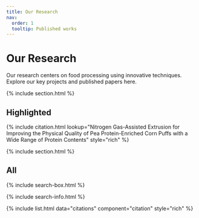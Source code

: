 ```yaml
---
title: Our Research
nav:
  order: 1
  tooltip: Published works
---
```


# Our Research

Our research centers on food processing using innovative techniques. Explore our key projects and published papers here.

{% include section.html %}

## Highlighted

{% include citation.html lookup="Nitrogen Gas-Assisted Extrusion for Improving the Physical Quality of Pea Protein-Enriched Corn Puffs with a Wide Range of Protein Contents" style="rich" %}

{% include section.html %}

## All

{% include search-box.html %}

{% include search-info.html %}

{% include list.html data="citations" component="citation" style="rich" %}
